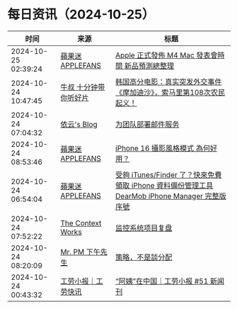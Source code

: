 ﻿# 每日资讯（2024-10-25）

|时间|来源|标题|
|---|---|---|
|2024-10-25 02:39:24|[蘋果迷 APPLEFANS](https://applefans.today/feed/)|[Apple 正式發佈 M4 Mac 發表會時間 新品預測總整理](https://applefans.today/2024-10-apple-announces-special-event/)|
|2024-10-24 10:47:45|[牛叔 十分钟带你听好片](https://getpodcast.xyz/data/ximalaya/11534451.xml)|[韩国高分电影：真实突发外交事件《摩加迪沙》，索马里第108次农民起义！](https://www.ximalaya.com/sound/768172233)|
|2024-10-24 07:04:32|[依云's Blog](https://blog.lilydjwg.me/feed)|[为团队部署邮件服务](https://blog.lilydjwg.me/posts/216887.html)|
|2024-10-24 08:53:46|[蘋果迷 APPLEFANS](https://applefans.today/feed/)|[iPhone 16 攝影風格模式 為何好用？](https://applefans.today/2024-10-iphone-16-photographic-styles/)|
|2024-10-24 06:54:04|[蘋果迷 APPLEFANS](https://applefans.today/feed/)|[受夠 iTunes/Finder 了？快來免費領取 iPhone 資料備份管理工具 DearMob iPhone Manager 完整版序號](https://applefans.today/2024-10-dearmob-iphone-manager-iphone-backp-and-recovery/)|
|2024-10-24 07:52:22|[The Context Works](https://www.sund.site/index.xml)|[监控系统项目复盘](https://sund.site/posts/2024/metrics-project-retro/)|
|2024-10-24 08:20:09|[Mr. PM 下午先生](http://mrpm.cc/?feed=rss2)|[策略，不是談分配](https://mrpm.cc/?p=1690)|
|2024-10-24 00:43:32|[工劳小报｜工劳快讯](https://newsletter.laborinfocn.com/rss)|[“阿姨”在中国｜工劳小报 #51 新闻刊](https://feed.laborinfocn7.com/issue51-news/)|
